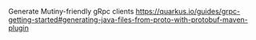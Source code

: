 Generate Mutiny-friendly gRpc clients
https://quarkus.io/guides/grpc-getting-started#generating-java-files-from-proto-with-protobuf-maven-plugin
